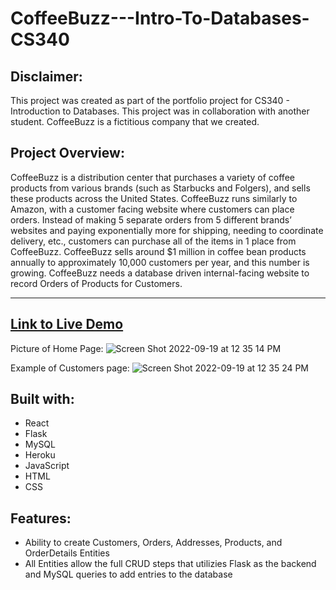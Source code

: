 # CoffeeBuzz---Intro-To-Databases-CS340

Disclaimer:
------------------------------------------------------------------------------------------
This project was created as part of the portfolio project for CS340 - Introduction to Databases. This project was in collaboration with another student. CoffeeBuzz is a fictitious company that we created.

Project Overview:
------------------------------------------------------------------------------------------
CoffeeBuzz is a distribution center that purchases a variety of coffee products from various brands (such as Starbucks and Folgers), and sells these products across the United States. CoffeeBuzz runs similarly to Amazon, with a customer facing website where customers can place orders. Instead of making 5 separate orders from 5 different brands’ websites and paying exponentially more for shipping, needing to coordinate delivery, etc., customers can purchase all of the items in 1 place from CoffeeBuzz. CoffeeBuzz sells around $1 million in coffee bean products annually to approximately 10,000 customers per year, and this number is growing. CoffeeBuzz needs a database driven internal-facing website to record Orders of Products for Customers.

------------------------------------------------------------------------------------------
[Link to Live Demo]
------------------------------------------------------------------------------------------
[Link to Live Demo]: https://cs340-summer-2022-group-36.herokuapp.com/


Picture of Home Page:
![Screen Shot 2022-09-19 at 12 35 14 PM](https://user-images.githubusercontent.com/81591593/191068004-25aea175-b8ef-49b2-8ba7-362394e2f598.png)


Example of Customers page:
![Screen Shot 2022-09-19 at 12 35 24 PM](https://user-images.githubusercontent.com/81591593/191068013-e5b04eea-c56b-4151-9220-ce3c342faa9d.png)



Built with:
------------------------------------------------------------------------------------------
* React
* Flask
* MySQL
* Heroku
* JavaScript
* HTML
* CSS

Features:
------------------------------------------------------------------------------------------
* Ability to create Customers, Orders, Addresses, Products, and OrderDetails Entities
* All Entities allow the full CRUD steps that utilizies Flask as the backend and MySQL queries to add entries to the database
